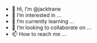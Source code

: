 - 👋 Hi, I’m @jacktrane
- 👀 I’m interested in ...
- 🌱 I’m currently learning ...
- 💞️ I’m looking to collaborate on ...
- 📫 How to reach me ...

<!---
jacktrane/jacktrane is a ✨ special ✨ repository because its `README.md` (this file) appears on your GitHub profile.
You can click the Preview link to take a look at your changes.
--->
